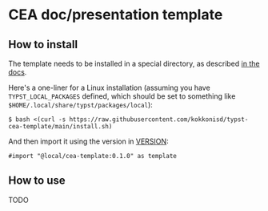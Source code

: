 # CEA doc/presentation template


## How to install

The template needs to be installed in a special directory, as described [in the
docs](https://github.com/typst/packages?tab=readme-ov-file#local-packages).

Here's a one-liner for a Linux installation (assuming you have `TYPST_LOCAL_PACKAGES` defined,
which should be set to something like `$HOME/.local/share/typst/packages/local`):
```console
$ bash <(curl -s https://raw.githubusercontent.com/kokkonisd/typst-cea-template/main/install.sh)
```

And then import it using the version in [VERSION]("VERSION"):
```typst
#import "@local/cea-template:0.1.0" as template
```


## How to use
TODO
